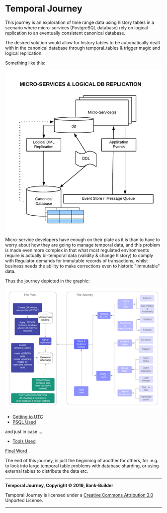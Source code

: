 # Temporal Journey
This journey is an exploration of time range data using  history tables in a scenario where micro-services (PostgreSQL database) rely on logical replication to an eventually consistent canonical database.

The desired solution would allow for history tables to be automatically dealt with in the canonical database through temporal_tables &amp; trigger magic and logical replication.

Something like this:

![Micro-Services Logical Replication](/images/micro-services_logical_replication.png)

Micro-service developers have enough on their plate as it is than to have to worry about how they are going to manage temporal data, and this problem is made even more complex in that what most regulated environments require is actually bi-temporal data (validity & change history) to comply with Regulator demands for immutable records of transactions, whilst business needs the ability to make corrections even to historic "immutable" data.

Thus the journey depicted in the graphic:

![Temporal Journey](/images/temporal_journey.png)

- [Getting to UTC](getting_to_UTC.md)
- [PSQL Used](psql_used.md)


and just in case ...
- [Tools Used](tools_used.md)

[Final Word](final_word.md)

The end of this journey, is just the beginning of another for others, for .e.g. to look into large temporal table problems with database sharding, or using external tables to distribute the data etc.

---
**Temporal Journey, Copyright &copy; 2019, Bank-Builder**

Temporal Journey is licensed under a [Creative Commons Attribution 3.0](http://creativecommons.org/licenses/by/3.0/) Unported License.

---
